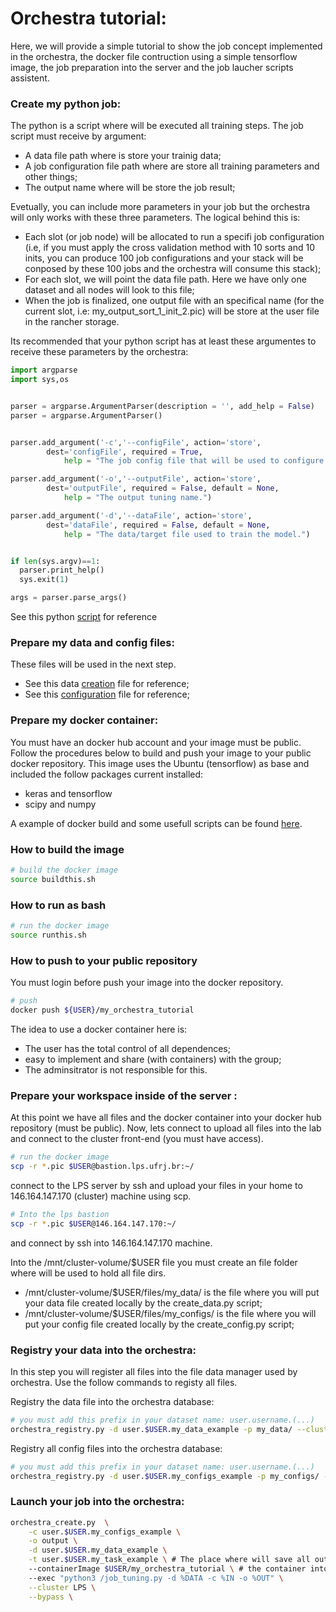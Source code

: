 


# Orchestra tutorial:

Here, we will provide a simple tutorial to show the job concept implemented in the orchestra, the docker
file contruction using a simple tensorflow image, the job preparation into the server and the job laucher
scripts assistent.

### Create my python job:

The python is a script where will be executed all training steps. The job script must receive by argument:

- A data file path where is store your trainig data;
- A job configuration file path where are store all training parameters and other things;
- The output name where will be store the job result;

Evetually, you can include more parameters in your job but the orchestra will only works with these three 
parameters. The logical behind this is:

- Each slot (or job node) will be allocated to run a specifi job configuration (i.e, if you must apply the cross validation method with 10 sorts and 10 inits, you can produce 100 job configurations and your stack will be conposed by these 100 jobs and the orchestra will consume this stack);
- For each slot, we will point the data file path. Here we have only one dataset and all nodes will look to this file;
- When the job is finalized, one output file with an specifical name (for the current slot, i.e: my_output_sort_1_init_2.pic) will be store at the user file in the rancher storage.

Its recommended that your python script has at least these argumentes to receive these parameters by the orchestra:


```python
import argparse
import sys,os


parser = argparse.ArgumentParser(description = '', add_help = False)
parser = argparse.ArgumentParser()


parser.add_argument('-c','--configFile', action='store',
        dest='configFile', required = True,
            help = "The job config file that will be used to configure the job (sort and init).")

parser.add_argument('-o','--outputFile', action='store',
        dest='outputFile', required = False, default = None,
            help = "The output tuning name.")

parser.add_argument('-d','--dataFile', action='store',
        dest='dataFile', required = False, default = None,
            help = "The data/target file used to train the model.")


if len(sys.argv)==1:
  parser.print_help()
  sys.exit(1)

args = parser.parse_args()
```

See this python [script](https://github.com/jodafons/orchestra/blob/master/doc/tutorial/docker/job_tuning.py) for reference



### Prepare my data and config files:

These files will be used in the next step.

- See this data [creation](https://github.com/jodafons/orchestra/blob/master/doc/tutorial/create_data.py) file for reference;
- See this [configuration](https://github.com/jodafons/orchestra/blob/master/doc/tutorial/create_configs.py) file for reference;



### Prepare my docker container:

You must have an docker hub account and your image must be public. Follow the procedures below to build and push your image
to your public docker repository. This image uses the Ubuntu (tensorflow) as base and included the follow packages
current installed:

- keras and tensorflow
- scipy and numpy

A example of docker build and some usefull scripts can be found [here](https://github.com/jodafons/orchestra/tree/master/doc/tutorial/docker).


### How to build the image

```bash
# build the docker image
source buildthis.sh
```

### How to run as bash

```bash
# run the docker image
source runthis.sh
```

### How to push to your public repository

You must login before push your image into the docker repository.
```bash
# push
docker push ${USER}/my_orchestra_tutorial
```

The idea to use a docker container here is:

- The user has the total control of all dependences;
- easy to implement and share (with containers) with the group;
- The adminsitrator is not responsible for this.




### Prepare your workspace inside of the server :

At this point we have all files and the docker container into your docker hub repository (must be public). Now, lets connect to 
upload all files into the lab and connect to the cluster front-end (you must have access).

```bash
# run the docker image
scp -r *.pic $USER@bastion.lps.ufrj.br:~/
```
connect to the LPS server by ssh and upload your files in your home to 146.164.147.170 (cluster) machine using scp.

```bash
# Into the lps bastion
scp -r *.pic $USER@146.164.147.170:~/
```

and connect by ssh into 146.164.147.170 machine. 

Into the /mnt/cluster-volume/$USER file you must create an file folder where will be used to hold all file dirs.

- /mnt/cluster-volume/$USER/files/my_data/ is the file where you will put your data file created locally by the create_data.py script;
- /mnt/cluster-volume/$USER/files/my_configs/ is the file where you will put your config file created locally by the create_config.py script;


### Registry your data into the orchestra:

In this step you will register all files into the file data manager used by orchestra. Use the follow commands to registy all files.


Registry the data file into the orchestra database:

```bash
# you must add this prefix in your dataset name: user.username.(...)
orchestra_registry.py -d user.$USER.my_data_example -p my_data/ --cluster LPS
```

Registry all config files into the orchestra database:

```bash
# you must add this prefix in your dataset name: user.username.(...)
orchestra_registry.py -d user.$USER.my_configs_example -p my_configs/ --cluster LPS
```

### Launch your job into the orchestra:

```bash
orchestra_create.py  \
    -c user.$USER.my_configs_example \
    -o output \
    -d user.$USER.my_data_example \
    -t user.$USER.my_task_example \ # The place where will save all output files
    --containerImage $USER/my_orchestra_tutorial \ # the container into the docker repository
    --exec "python3 /job_tuning.py -d %DATA -c %IN -o %OUT" \
    --cluster LPS \
    --bypass \



```





























